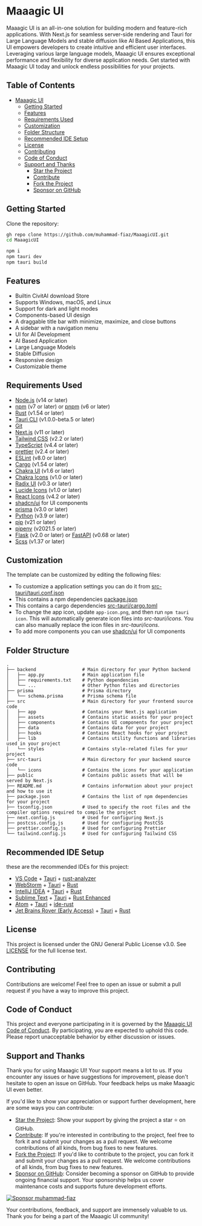# Maaagic UI

Maaagic UI is an all-in-one solution for building modern and feature-rich applications. With Next.js for seamless server-side rendering and Tauri for Large Language Models and stable diffusion like AI Based Applications, this UI empowers developers to create intuitive and efficient user interfaces. Leveraging various large language models, Maaagic UI ensures exceptional performance and flexibility for diverse application needs. Get started with Maaagic UI today and unlock endless possibilities for your projects.


## Table of Contents

- [Maaagic UI](#maaagic-ui)
    - [Getting Started](#getting-started)
    - [Features](#features)
    - [Requirements Used](#requirements-used)
    - [Customization](#customization)
    - [Folder Structure](#folder-structure)
    - [Recommended IDE Setup](#recommended-ide-setup)
    - [License](#license)
    - [Contributing](#contributing)
    - [Code of Conduct](#code-of-conduct)
    - [Support and Thanks](#support-and-thanks)
        - [Star the Project](https://github.com/muhammad-fiaz/MaaagicUI#star-the-project)
        - [Contribute](https://github.com/muhammad-fiaz/MaaagicUI#contribute)
        - [Fork the Project](https://github.com/muhammad-fiaz/MaaagicUI#fork-the-project)
        - [Sponsor on GitHub](https://github.com/muhammad-fiaz/MaaagicUI#sponsor-on-github)

## Getting Started

Clone the repository:

```bash
gh repo clone https://github.com/muhammad-fiaz/MaaagicUI.git
cd MaaagicUI
```


```bash
npm i
npm tauri dev
npm tauri build
```


## Features

- Builtin CivitAI download Store
- Supports Windows, macOS, and Linux
- Support for dark and light modes
- Components-based UI design
- A draggable title bar with minimize, maximize, and close buttons
- A sidebar with a navigation menu
- UI for AI Development
- AI Based Application
- Large Language Models
- Stable Diffusion
- Responsive design
- Customizable theme


## Requirements Used

- [Node.js](https://nodejs.org/en/) (v14 or later)
- [npm](https://www.npmjs.com/) (v7 or later) or [pnpm](https://pnpm.io/) (v6 or later)
- [Rust](https://www.rust-lang.org/) (v1.54 or later)
- [Tauri CLI](https://tauri.studio/en/docs/getting-started/intro) (v1.0.0-beta.5 or later)
- [Git](https://git-scm.com/)
- [Next.js](https://nextjs.org/) (v11 or later)
- [Tailwind CSS](https://tailwindcss.com/) (v2.2 or later)
- [TypeScript](https://www.typescriptlang.org/) (v4.4 or later)
- [prettier](https://prettier.io/) (v2.4 or later)
- [ESLint](https://eslint.org/) (v8.0 or later)
- [Cargo](https://doc.rust-lang.org/cargo/) (v1.54 or later)
- [Chakra UI](https://chakra-ui.com/) (v1.6 or later)
- [Chakra Icons](https://chakra-ui.com/docs/media-and-icons/icon) (v1.0 or later)
- [Radix UI](https://www.radix-ui.com/) (v0.3 or later)
- [Lucide Icons](https://lucide.dev/) (v1.0 or later)
- [React Icons](https://react-icons.github.io/react-icons/) (v4.2 or later)
- [shadcn/ui](https://github.com/shadcn/ui) for UI components
- [prisma](https://www.prisma.io/) (v3.0 or later)
- [Python](https://www.python.org/) (v3.9 or later)
- [pip](https://pypi.org/project/pip/) (v21 or later)
- [pipenv](https://pypi.org/project/pipenv/) (v2021.5 or later)
- [Flask](https://flask.palletsprojects.com/) (v2.0 or later) or [FastAPI](https://fastapi.tiangolo.com/) (v0.68 or later)
- [Scss](https://sass-lang.com/) (v1.37 or later)

## Customization

The template can be customized by editing the following files:

- To customize a application settings you can do it from [src-tauri/tauri.conf.json](src-tauri/tauri.conf.json)
- This contains a npm dependencies [package.json](/package.json)
- This contains a cargo dependencies [src-tauri/cargo.toml](src-tauri/Cargo.toml)
- To change the app icon, update `app-icon.png`, and then run `npm tauri icon`. This will automatically generate icon files into _src-tauri/icons_. You can also manually replace the icon files in _src-tauri/icons_.
- To add more components you can use [shadcn/ui](https://ui.shadcn.com/docs/installation/next) for UI components


## Folder Structure

```
.
├── backend                 # Main directory for your Python backend
│   ├── app.py              # Main application file
│   ├── requirements.txt    # Python dependencies
│   └── ...                 # Other Python files and directories
├── prisma                  # Prisma directory
│   └── schema.prisma       # Prisma schema file
├── src                     # Main directory for your frontend source code
│   ├── app                 # Contains your Next.js application
│   ├── assets              # Contains static assets for your project
│   ├── components          # Contains UI components for your project
│   ├── data                # Contains data for your project
│   ├── hooks               # Contains React hooks for your project
│   ├── lib                 # Contains utility functions and libraries used in your project
│   └── styles              # Contains style-related files for your project
├── src-tauri               # Main directory for your backend source code
│   └── icons               # Contains the icons for your application
├── public                  # Contains public assets that will be served by Next.js
├── README.md               # Contains information about your project and how to use it
├── package.json            # Contains the list of npm dependencies for your project
├── tsconfig.json           # Used to specify the root files and the compiler options required to compile the project
├── next.config.js          # Used for configuring Next.js
├── postcss.config.js       # Used for configuring PostCSS
├── prettier.config.js      # Used for configuring Prettier
└── tailwind.config.js      # Used for configuring Tailwind CSS

```

## Recommended IDE Setup
 these are the recommended IDEs for this project:
- [VS Code](https://code.visualstudio.com/) + [Tauri](https://marketplace.visualstudio.com/items?itemName=tauri-apps.tauri-vscode) + [rust-analyzer](https://marketplace.visualstudio.com/items?itemName=rust-lang.rust-analyzer)
- [WebStorm](https://www.jetbrains.com/webstorm/) + [Tauri](https://plugins.jetbrains.com/plugin/16459-tauri) + [Rust](https://plugins.jetbrains.com/plugin/8182-rust)
- [IntelliJ IDEA](https://www.jetbrains.com/idea/) + [Tauri](https://plugins.jetbrains.com/plugin/16459-tauri) + [Rust](https://plugins.jetbrains.com/plugin/8182-rust)
- [Sublime Text](https://www.sublimetext.com/) + [Tauri](https://packagecontrol.io/packages/Tauri) + [Rust Enhanced](https://packagecontrol.io/packages/Rust%20Enhanced)
- [Atom](https://atom.io/) + [Tauri](https://atom.io/packages/tauri) + [ide-rust](https://atom.io/packages/ide-rust)
- [Jet Brains Rover (Early Access)](https://www.jetbrains.com/rover/) + [Tauri](https://plugins.jetbrains.com/plugin/16459-tauri) + [Rust](https://plugins.jetbrains.com/plugin/8182-rust)


## License

This project is licensed under the GNU General Public License v3.0. See [LICENSE](LICENSE) for the full license text.

## Contributing

Contributions are welcome! Feel free to open an issue or submit a pull request if you have a way to improve this project.

## Code of Conduct

This project and everyone participating in it is governed by the [Maaagic UI Code of Conduct](CODE_OF_CONDUCT.md). By participating, you are expected to uphold this code. Please report unacceptable behavior by either discussion or issues.

## Support and Thanks

Thank you for using Maaagic UI! Your support means a lot to us. If you encounter any issues or have suggestions for improvement, please don't hesitate to open an issue on GitHub. Your feedback helps us make Maaagic UI even better.

If you'd like to show your appreciation or support further development, here are some ways you can contribute:

- [Star the Project](https://github.com/muhammad-fiaz/MaaagicUI#star-the-project): Show your support by giving the project a star ⭐ on GitHub.
- [Contribute](https://github.com/muhammad-fiaz/MaaagicUI#contribute): If you're interested in contributing to the project, feel free to fork it and submit your changes as a pull request. We welcome contributions of all kinds, from bug fixes to new features.
- [Fork the Project](https://github.com/muhammad-fiaz/MaaagicUI#fork-the-project): If you'd like to contribute to the project, you can fork it and submit your changes as a pull request. We welcome contributions of all kinds, from bug fixes to new features.
- [Sponsor on GitHub](https://github.com/muhammad-fiaz/MaaagicUI#sponsor-on-github): Consider becoming a sponsor on GitHub to provide ongoing financial support. Your sponsorship helps us cover maintenance costs and supports future development efforts.


[![Sponsor muhammad-fiaz](https://img.shields.io/static/v1?label=Sponsor&message=muhammad-fiaz&logo=github&color=green)](https://github.com/sponsors/muhammad-fiaz)



Your contributions, feedback, and support are immensely valuable to us. Thank you for being a part of the Maaagic UI community!
